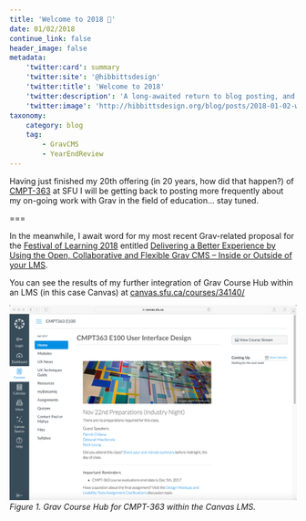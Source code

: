 ```yaml
---
title: 'Welcome to 2018 🎉'
date: 01/02/2018
continue_link: false
header_image: false
metadata:
    'twitter:card': summary
    'twitter:site': '@hibbittsdesign'
    'twitter:title': 'Welcome to 2018'
    'twitter:description': 'A long-awaited return to blog posting, and a sneak peek at further integration of the Grav CMS within Canvas.'
    'twitter:image': 'http://hibbittsdesign.org/blog/posts/2018-01-02-welcome-to-2018/grav-inside-of-canvas.png'
taxonomy:
    category: blog
    tag:
        - GravCMS
        - YearEndReview
---
```


Having just finished my 20th offering (in 20 years, how did that happen?) of [CMPT-363](http://paulhibbitts.net/cmpt-363-173/) at SFU I will be getting back to posting more frequently about my on-going work with Grav in the field of education... stay tuned.

===

In the meanwhile, I await word for my most recent Grav-related proposal for the [Festival of Learning 2018](https://bccampus.ca/festival-of-learning-2018/) entitled [Delivering a Better Experience by Using the Open, Collaborative and Flexible Grav CMS – Inside or Outside of your LMS](https://docs.google.com/document/d/1qRwTEYTms_XQ3aiX8xR6Y9DH-K65O3e6ie5suhtAOAo/edit?usp=sharing).

You can see the results of my further integration of Grav Course Hub within an LMS (in this case Canvas) at [canvas.sfu.ca/courses/34140/](https://canvas.sfu.ca/courses/34140/)

![Grav Course Hub for CMPT-363 within the Canvas LMS](grav-inside-of-canvas.png)  
_Figure 1. Grav Course Hub for CMPT-363 within the Canvas LMS._
